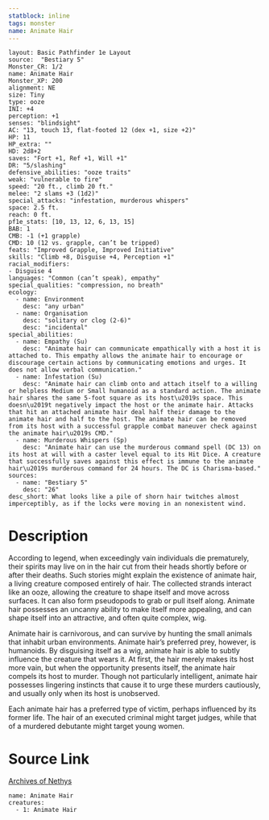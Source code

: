 ```yaml
---
statblock: inline
tags: monster
name: Animate Hair
---
```

```statblock
layout: Basic Pathfinder 1e Layout
source:  "Bestiary 5"
Monster_CR: 1/2
name: Animate Hair
Monster_XP: 200
alignment: NE
size: Tiny
type: ooze
INI: +4
perception: +1
senses: "blindsight"
AC: "13, touch 13, flat-footed 12 (dex +1, size +2)"
HP: 11
HP_extra: ""
HD: 2d8+2
saves: "Fort +1, Ref +1, Will +1"
DR: "5/slashing"
defensive_abilities: "ooze traits"
weak: "vulnerable to fire"
speed: "20 ft., climb 20 ft."
melee: "2 slams +3 (1d2)"
special_attacks: "infestation, murderous whispers"
space: 2.5 ft.
reach: 0 ft.
pf1e_stats: [10, 13, 12, 6, 13, 15]
BAB: 1
CMB: -1 (+1 grapple)
CMD: 10 (12 vs. grapple, can’t be tripped)
feats: "Improved Grapple, Improved Initiative"
skills: "Climb +8, Disguise +4, Perception +1"
racial_modifiers:
- Disguise 4
languages: "Common (can’t speak), empathy"
special_qualities: "compression, no breath"
ecology:
  - name: Environment
    desc: "any urban"
  - name: Organisation
    desc: "solitary or clog (2-6)"
    desc: "incidental"
special_abilities:
  - name: Empathy (Su)
    desc: "Animate hair can communicate empathically with a host it is attached to. This empathy allows the animate hair to encourage or discourage certain actions by communicating emotions and urges. It does not allow verbal communication."
  - name: Infestation (Su)
    desc: "Animate hair can climb onto and attach itself to a willing or helpless Medium or Small humanoid as a standard action. The animate hair shares the same 5-foot square as its host\u2019s space. This doesn\u2019t negatively impact the host or the animate hair. Attacks that hit an attached animate hair deal half their damage to the animate hair and half to the host. The animate hair can be removed from its host with a successful grapple combat maneuver check against the animate hair\u2019s CMD."
  - name: Murderous Whispers (Sp)
    desc: "Animate hair can use the murderous command spell (DC 13) on its host at will with a caster level equal to its Hit Dice. A creature that successfully saves against this effect is immune to the animate hair\u2019s murderous command for 24 hours. The DC is Charisma-based."
sources:
  - name: "Bestiary 5"
    desc: "26"
desc_short: What looks like a pile of shorn hair twitches almost imperceptibly, as if the locks were moving in an nonexistent wind.
```
# Description
According to legend, when exceedingly vain individuals die prematurely, their spirits may live on in the hair cut from their heads shortly before or after their deaths. Such stories might explain the existence of animate hair, a living creature composed entirely of hair. The collected strands interact like an ooze, allowing the creature to shape itself and move across surfaces. It can also form pseudopods to grab or pull itself along. Animate hair possesses an uncanny ability to make itself more appealing, and can shape itself into an attractive, and often quite complex, wig.

Animate hair is carnivorous, and can survive by hunting the small animals that inhabit urban environments. Animate hair’s preferred prey, however, is humanoids. By disguising itself as a wig, animate hair is able to subtly influence the creature that wears it. At first, the hair merely makes its host more vain, but when the opportunity presents itself, the animate hair compels its host to murder. Though not particularly intelligent, animate hair possesses lingering instincts that cause it to urge these murders cautiously, and usually only when its host is unobserved.

Each animate hair has a preferred type of victim, perhaps influenced by its former life. The hair of an executed criminal might target judges, while that of a murdered debutante might target young women.
# Source Link
[Archives of Nethys](https://aonprd.com/MonsterDisplay.aspx?ItemName=Animate%20Hair)
```encounter-table
name: Animate Hair
creatures:
  - 1: Animate Hair
```
